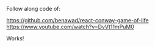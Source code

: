 Follow along code of:

https://github.com/benawad/react-conway-game-of-life
https://www.youtube.com/watch?v=DvVt11mPuM0

Works!

